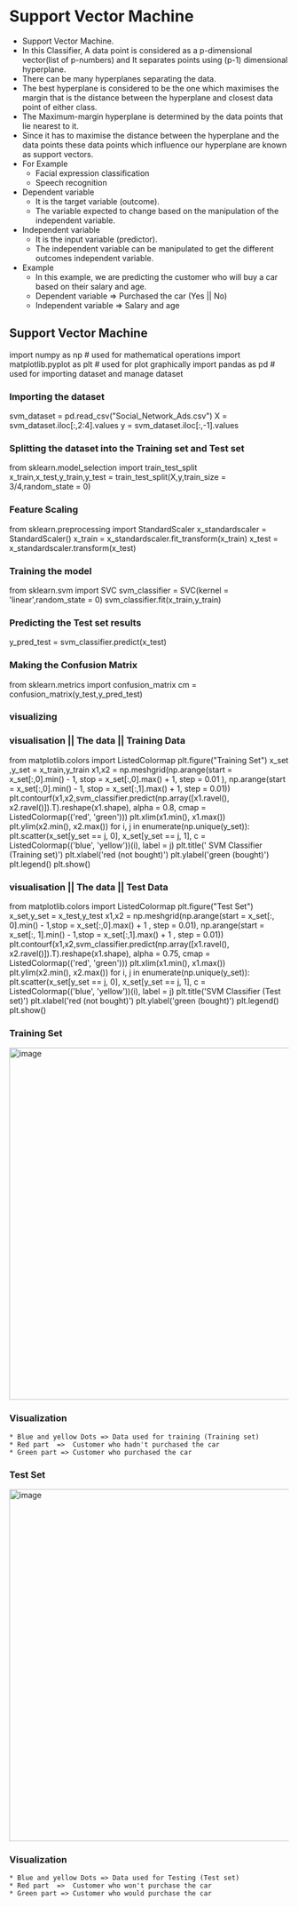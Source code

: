 # Support Vector Machine
* Support Vector Machine.
* In this Classifier, A data point is considered as a p-dimensional vector(list of p-numbers) and It separates points using (p-1) dimensional hyperplane.
* There can be many hyperplanes separating the data.
* The best hyperplane is considered to be the one which maximises the margin that is the distance between the hyperplane and closest data point of either class.
* The Maximum-margin hyperplane is determined by the data points that lie nearest to it.
* Since it has to maximise the distance between the hyperplane and the data points these data points which influence our hyperplane are known as support vectors.
* For Example
    * Facial expression classification
    * Speech recognition
* Dependent variable
    * It is the target variable (outcome).
    * The variable expected to change based on the manipulation of the independent variable.
* Independent variable
    * It is the input variable (predictor).		
    * The independent variable can be manipulated to get the different outcomes independent variable. 
* Example 
    * In this example, we are predicting the customer who will buy a car based on their salary and age.
    * Dependent variable  => Purchased the car (Yes || No)
    * Independent variable => Salary and age 

## Support Vector Machine
import numpy as np # used for mathematical operations
import matplotlib.pyplot as plt # used for plot graphically
import pandas as pd # used for importing dataset and manage dataset

### Importing the dataset
svm_dataset = pd.read_csv("Social_Network_Ads.csv")
X = svm_dataset.iloc[:,2:4].values
y = svm_dataset.iloc[:,-1].values

### Splitting the dataset into the Training set and Test set
from sklearn.model_selection import train_test_split
x_train,x_test,y_train,y_test = train_test_split(X,y,train_size = 3/4,random_state = 0)

### Feature Scaling
from sklearn.preprocessing import StandardScaler
x_standardscaler = StandardScaler()
x_train = x_standardscaler.fit_transform(x_train)
x_test = x_standardscaler.transform(x_test)

### Training the model 
from sklearn.svm import SVC
svm_classifier = SVC(kernel = 'linear',random_state = 0)
svm_classifier.fit(x_train,y_train)

### Predicting the Test set results
y_pred_test = svm_classifier.predict(x_test)

### Making the Confusion Matrix
from sklearn.metrics import confusion_matrix
cm = confusion_matrix(y_test,y_pred_test)

### visualizing
### visualisation || The data || Training Data
from matplotlib.colors import ListedColormap
plt.figure("Training Set")
x_set ,y_set = x_train,y_train
x1,x2 = np.meshgrid(np.arange(start = x_set[:,0].min() - 1, stop = x_set[:,0].max() + 1, step = 0.01 ),
                    np.arange(start = x_set[:,0].min() - 1, stop = x_set[:,1].max() + 1, step = 0.01))
plt.contourf(x1,x2,svm_classifier.predict(np.array([x1.ravel(), x2.ravel()]).T).reshape(x1.shape),
             alpha = 0.8, cmap = ListedColormap(('red', 'green')))
plt.xlim(x1.min(), x1.max())
plt.ylim(x2.min(), x2.max())
for i, j in enumerate(np.unique(y_set)):
    plt.scatter(x_set[y_set == j, 0], x_set[y_set == j, 1],
                c = ListedColormap(('blue', 'yellow'))(i), label = j)
plt.title(' SVM Classifier (Training set)')
plt.xlabel('red (not bought)')
plt.ylabel('green (bought)')
plt.legend()
plt.show()

### visualisation || The data || Test Data
from matplotlib.colors import ListedColormap
plt.figure("Test Set")
x_set,y_set = x_test,y_test
x1,x2 = np.meshgrid(np.arange(start = x_set[:, 0].min() - 1,stop = x_set[:,0].max() + 1 , step = 0.01),
                    np.arange(start = x_set[:, 1].min() - 1,stop = x_set[:,1].max() + 1 , step = 0.01))
plt.contourf(x1,x2,svm_classifier.predict(np.array([x1.ravel(), x2.ravel()]).T).reshape(x1.shape),
             alpha = 0.75, cmap = ListedColormap(('red', 'green')))
plt.xlim(x1.min(), x1.max())
plt.ylim(x2.min(), x2.max())
for i, j in enumerate(np.unique(y_set)):
    plt.scatter(x_set[y_set == j, 0], x_set[y_set == j, 1],
                c = ListedColormap(('blue', 'yellow'))(i), label = j)
plt.title('SVM Classifier (Test set)')
plt.xlabel('red (not bought)')
plt.ylabel('green (bought)')
plt.legend()
plt.show()



### Training Set

<img width="634" alt="image" src="https://user-images.githubusercontent.com/32480274/50398733-33531c00-077a-11e9-9597-cc3fa6ca052b.png">

### Visualization 

    * Blue and yellow Dots => Data used for training (Training set)
    * Red part  =>  Customer who hadn't purchased the car
    * Green part => Customer who purchased the car
 
### Test Set

<img width="634" alt="image" src="https://user-images.githubusercontent.com/32480274/50398741-4239ce80-077a-11e9-993d-372377578d8c.png">

### Visualization 

    * Blue and yellow Dots => Data used for Testing (Test set)
    * Red part  =>  Customer who won't purchase the car
    * Green part => Customer who would purchase the car
